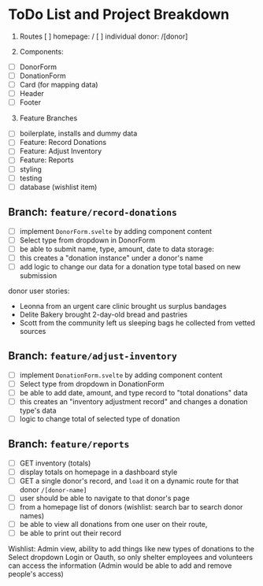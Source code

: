 # ToDo List and Project Breakdown

1. Routes
   [ ] homepage: /
   [ ] individual donor: /[donor]

2. Components:

- [ ] DonorForm
- [ ] DonationForm
- [ ] Card (for mapping data)
- [ ] Header
- [ ] Footer

3. Feature Branches

- [ ] boilerplate, installs and dummy data
- [ ] Feature: Record Donations
- [ ] Feature: Adjust Inventory
- [ ] Feature: Reports
- [ ] styling
- [ ] testing
- [ ] database (wishlist item)

## Branch: `feature/record-donations`

- [ ] implement `DonorForm.svelte` by adding component content
- [ ] Select type from dropdown in DonorForm
- [ ] be able to submit name, type, amount, date to data storage:
- [ ] this creates a "donation instance" under a donor's name
- [ ] add logic to change our data for a donation type total based on new submission

donor user stories:

- Leonna from an urgent care clinic brought us surplus bandages
- Delite Bakery brought 2-day-old bread and pastries
- Scott from the community left us sleeping bags he collected from vetted sources

## Branch: `feature/adjust-inventory`

- [ ] implement `DonationForm.svelte` by adding component content
- [ ] Select type from dropdown in DonationForm
- [ ] be able to add date, amount, and type record to "total donations" data
- [ ] this creates an "inventory adjustment record" and changes a donation type's data
- [ ] logic to change total of selected type of donation

## Branch: `feature/reports`

- [ ] GET inventory (totals)
- [ ] display totals on homepage in a dashboard style
- [ ] GET a single donor's record, and `load` it on a dynamic route for that donor `/[donor-name]`
- [ ] user should be able to navigate to that donor's page
- [ ] from a homepage list of donors (wishlist: search bar to search donor names)
- [ ] be able to view all donations from one user on their route,
- [ ] be able to print out their record

Wishlist:
Admin view, ability to add things like new types of donations to the Select dropdown
Login or Oauth, so only shelter employees and volunteers can access the information
(Admin would be able to add and remove people's access)
